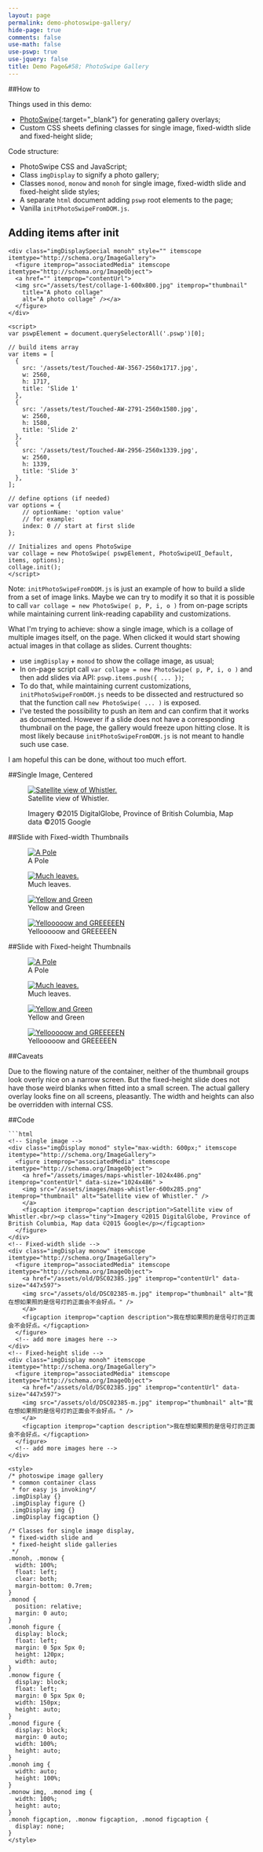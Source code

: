 ```yaml
---
layout: page
permalink: demo-photoswipe-gallery/
hide-page: true
comments: false
use-math: false
use-pswp: true
use-jquery: false
title: Demo Page&#58; PhotoSwipe Gallery
---
```


##How to

Things used in this demo:

* [PhotoSwipe](http://photoswipe.com/){:target="_blank"} for generating gallery overlays;
* Custom CSS sheets defining classes for single image, fixed-width slide and fixed-height slide;

Code structure:

* PhotoSwipe CSS and JavaScript;
* Class `imgDisplay` to signify a photo gallery;
* Classes `monod`, `monow` and `monoh` for single image, fixed-width slide and fixed-height slide styles;
* A separate `html` document adding `pswp` root elements to the page;
* Vanilla `initPhotoSwipeFromDOM.js`.

<!--Gallery/Image Display Example-->

## Adding items after init

    <div class="imgDisplaySpecial monoh" style="" itemscope itemtype="http://schema.org/ImageGallery">
      <figure itemprop="associatedMedia" itemscope itemtype="http://schema.org/ImageObject">
      <a href="" itemprop="contentUrl">
      <img src="/assets/test/collage-1-600x800.jpg" itemprop="thumbnail" 
        title="A photo collage" 
        alt="A photo collage" /></a>
      </figure>
    </div>

    <script>
    var pswpElement = document.querySelectorAll('.pswp')[0];

    // build items array
    var items = [
      {
        src: '/assets/test/Touched-AW-3567-2560x1717.jpg',
        w: 2560,
        h: 1717,
        title: 'Slide 1'
      },
      {
        src: '/assets/test/Touched-AW-2791-2560x1580.jpg',
        w: 2560,
        h: 1580,
        title: 'Slide 2'
      },
      {
        src: '/assets/test/Touched-AW-2956-2560x1339.jpg',
        w: 2560,
        h: 1339,
        title: 'Slide 3'
      },
    ];

    // define options (if needed)
    var options = {
        // optionName: 'option value'
        // for example:
        index: 0 // start at first slide
    };

    // Initializes and opens PhotoSwipe
    var collage = new PhotoSwipe( pswpElement, PhotoSwipeUI_Default, items, options);
    collage.init();
    </script>

Note: `initPhotoSwipeFromDOM.js` is just an example of how to build a slide from a set of image links. Maybe we can try to modify it so that it is possible to call `var collage = new PhotoSwipe( p, P, i, o )` from on-page scripts while maintaining current link-reading capability and customizations.

What I'm trying to achieve: show a single image, which is a collage of multiple images itself, on the page. When clicked it would start showing actual images in that collage as slides. Current thoughts:

- use `imgDisplay` + `monod` to show the collage image, as usual;
- In on-page script call `var collage = new PhotoSwipe( p, P, i, o )` and then add slides via API: `pswp.items.push({ ... })`;
- To do that, while maintaining current customizations, `initPhotoSwipeFromDOM.js` needs to be dissected and restructured so that the function call `new PhotoSwipe( ... )` is exposed.
- I've tested the possibility to push an item and can confirm that it works as documented. However if a slide does not have a corresponding thumbnail on the page, the gallery would freeze upon hitting close. It is most likely because `initPhotoSwipeFromDOM.js` is not meant to handle such use case.

I am hopeful this can be done, without too much effort.


##Single Image, Centered

<div class="imgDisplay monod" style="max-width: 600px;" itemscope itemtype="http://schema.org/ImageGallery">
  <figure itemprop="associatedMedia" itemscope itemtype="http://schema.org/ImageObject">
    <a href="/assets/images/maps-whistler-1024x486.png" itemprop="contentUrl" data-size="1024x486" >
    <img src="/assets/images/maps-whistler-600x285.png" itemprop="thumbnail" title="Satellite view of Whistler." alt="Satellite view of Whistler." />
    </a>
    <figcaption itemprop="caption description">Satellite view of Whistler.<br/><p class="tiny">Imagery ©2015 DigitalGlobe, Province of British Columbia, Map data ©2015 Google</p></figcaption>
  </figure>
</div>

##Slide with Fixed-width Thumbnails

<div class="imgDisplay monow" itemscope itemtype="http://schema.org/ImageGallery">
  <figure itemprop="associatedMedia" itemscope itemtype="http://schema.org/ImageObject">
    <a href="/assets/old/DSC02385.jpg" itemprop="contentUrl" data-size="447x597">
    <img src="/assets/old/DSC02385-m.jpg" itemprop="thumbnail" title="A Pole" alt="A Pole" />
    </a>
    <figcaption itemprop="caption description">A Pole</figcaption>
  </figure>
  <figure itemprop="associatedMedia" itemscope itemtype="http://schema.org/ImageObject">
    <a href="/assets/old/DSC02403.jpg" itemprop="contentUrl" data-size="600x450">
    <img src="/assets/old/DSC02403-m.jpg" itemprop="thumbnail" title="Much leaves." alt="Much leaves." />
    </a>
    <figcaption itemprop="caption description">Much leaves.</figcaption>
  </figure>
  <figure itemprop="associatedMedia" itemscope itemtype="http://schema.org/ImageObject">
    <a href="/assets/old/DSC02409.jpg" itemprop="contentUrl" data-size="600x450">
    <img src="/assets/old/DSC02409-m.jpg" itemprop="thumbnail" title="Yellow and Green" alt="Yellow and Green" />
    </a>
    <figcaption itemprop="caption description">Yellow and Green</figcaption>
  </figure>
  <figure itemprop="associatedMedia" itemscope itemtype="http://schema.org/ImageObject">
    <a href="/assets/old/DSC02411.jpg" itemprop="contentUrl" data-size="600x450">
    <img src="/assets/old/DSC02411-m.jpg" itemprop="thumbnail" title="Yellooooow and GREEEEEN" alt="Yellooooow and GREEEEEN" />
    </a>
    <figcaption itemprop="caption description">Yellooooow and GREEEEEN</figcaption>
  </figure>
</div>

##Slide with Fixed-height Thumbnails

<div class="imgDisplay monoh" itemscope itemtype="http://schema.org/ImageGallery">
  <figure itemprop="associatedMedia" itemscope itemtype="http://schema.org/ImageObject">
    <a href="/assets/old/DSC02385.jpg" itemprop="contentUrl" data-size="447x597">
    <img src="/assets/old/DSC02385-m.jpg" itemprop="thumbnail" title="A Pole" alt="A Pole" />
    </a>
    <figcaption itemprop="caption description">A Pole</figcaption>
  </figure>
  <figure itemprop="associatedMedia" itemscope itemtype="http://schema.org/ImageObject">
    <a href="/assets/old/DSC02403.jpg" itemprop="contentUrl" data-size="600x450">
    <img src="/assets/old/DSC02403-m.jpg" itemprop="thumbnail" title="Much leaves." alt="Much leaves." />
    </a>
    <figcaption itemprop="caption description">Much leaves.</figcaption>
  </figure>
  <figure itemprop="associatedMedia" itemscope itemtype="http://schema.org/ImageObject">
    <a href="/assets/old/DSC02409.jpg" itemprop="contentUrl" data-size="600x450">
    <img src="/assets/old/DSC02409-m.jpg" itemprop="thumbnail" title="Yellow and Green" alt="Yellow and Green" />
    </a>
    <figcaption itemprop="caption description">Yellow and Green</figcaption>
  </figure>
  <figure itemprop="associatedMedia" itemscope itemtype="http://schema.org/ImageObject">
    <a href="/assets/old/DSC02411.jpg" itemprop="contentUrl" data-size="600x450">
    <img src="/assets/old/DSC02411-m.jpg" itemprop="thumbnail" title="Yellooooow and GREEEEEN" alt="Yellooooow and GREEEEEN" />
    </a>
    <figcaption itemprop="caption description">Yellooooow and GREEEEEN</figcaption>
  </figure>
</div>

##Caveats

Due to the flowing nature of the container, neither of the thumbnail groups look overly nice on a narrow screen. But the fixed-height slide does not have those weird blanks when fitted into a small screen. The actual gallery overlay looks fine on all screens, pleasantly. The width and heights can also be overridden with internal CSS.

##Code

    ```html
    <!-- Single image -->
    <div class="imgDisplay monod" style="max-width: 600px;" itemscope itemtype="http://schema.org/ImageGallery">
      <figure itemprop="associatedMedia" itemscope itemtype="http://schema.org/ImageObject">
        <a href="/assets/images/maps-whistler-1024x486.png" itemprop="contentUrl" data-size="1024x486" >
        <img src="/assets/images/maps-whistler-600x285.png" itemprop="thumbnail" alt="Satellite view of Whistler." />
        </a>
        <figcaption itemprop="caption description">Satellite view of Whistler.<br/><p class="tiny">Imagery ©2015 DigitalGlobe, Province of British Columbia, Map data ©2015 Google</p></figcaption>
      </figure>
    </div>
    <!-- Fixed-width slide -->
    <div class="imgDisplay monow" itemscope itemtype="http://schema.org/ImageGallery">
      <figure itemprop="associatedMedia" itemscope itemtype="http://schema.org/ImageObject">
        <a href="/assets/old/DSC02385.jpg" itemprop="contentUrl" data-size="447x597">
        <img src="/assets/old/DSC02385-m.jpg" itemprop="thumbnail" alt="我在想如果照的是信号灯的正面会不会好点。" />
        </a>
        <figcaption itemprop="caption description">我在想如果照的是信号灯的正面会不会好点。</figcaption>
      </figure>
      <!-- add more images here -->
    </div>
    <!-- Fixed-height slide -->
    <div class="imgDisplay monoh" itemscope itemtype="http://schema.org/ImageGallery">
      <figure itemprop="associatedMedia" itemscope itemtype="http://schema.org/ImageObject">
        <a href="/assets/old/DSC02385.jpg" itemprop="contentUrl" data-size="447x597">
        <img src="/assets/old/DSC02385-m.jpg" itemprop="thumbnail" alt="我在想如果照的是信号灯的正面会不会好点。" />
        </a>
        <figcaption itemprop="caption description">我在想如果照的是信号灯的正面会不会好点。</figcaption>
      </figure>
      <!-- add more images here -->
    </div>

    <style>
    /* photoswipe image gallery 
     * common container class
     * for easy js invoking*/
     .imgDisplay {}
     .imgDisplay figure {}
     .imgDisplay img {}
     .imgDisplay figcaption {}

    /* Classes for single image display,
     * fixed-width slide and
     * fixed-height slide galleries
     */
    .monoh, .monow {
      width: 100%;
      float: left;
      clear: both;
      margin-bottom: 0.7rem;
    }
    .monod {
      position: relative;
      margin: 0 auto;
    }
    .monoh figure {
      display: block;
      float: left;
      margin: 0 5px 5px 0;
      height: 120px;
      width: auto;
    }
    .monow figure {
      display: block;
      float: left;
      margin: 0 5px 5px 0;
      width: 150px;
      height: auto;
    }
    .monod figure {
      display: block;
      margin: 0 auto;
      width: 100%;
      height: auto;
    }
    .monoh img {
      width: auto;
      height: 100%;
    }
    .monow img, .monod img {
      width: 100%;
      height: auto;
    }
    .monoh figcaption, .monow figcaption, .monod figcaption {
      display: none;
    }
    </style>

    